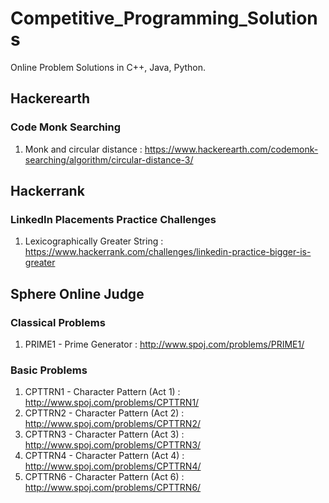 # Competitive_Programming_Solutions
Online Problem Solutions in C++, Java, Python.

## Hackerearth
### Code Monk Searching
1. Monk and circular distance : https://www.hackerearth.com/codemonk-searching/algorithm/circular-distance-3/

## Hackerrank
### LinkedIn Placements Practice Challenges
1. Lexicographically Greater String : https://www.hackerrank.com/challenges/linkedin-practice-bigger-is-greater

## Sphere Online Judge
### Classical Problems
1. PRIME1 - Prime Generator : http://www.spoj.com/problems/PRIME1/

### Basic Problems
1. CPTTRN1 - Character Pattern (Act 1) : http://www.spoj.com/problems/CPTTRN1/
2. CPTTRN2 - Character Pattern (Act 2) : http://www.spoj.com/problems/CPTTRN2/
3. CPTTRN3 - Character Pattern (Act 3) : http://www.spoj.com/problems/CPTTRN3/
4. CPTTRN4 - Character Pattern (Act 4) : http://www.spoj.com/problems/CPTTRN4/
5. CPTTRN6 - Character Pattern (Act 6) : http://www.spoj.com/problems/CPTTRN6/
